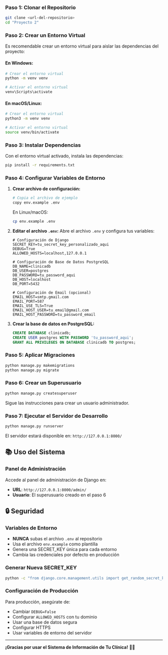 ### Paso 1: Clonar el Repositorio

```bash
git clone <url-del-repositorio>
cd "Proyecto 2"
```

### Paso 2: Crear un Entorno Virtual

Es recomendable crear un entorno virtual para aislar las dependencias del proyecto:

#### En Windows:
```bash
# Crear el entorno virtual
python -m venv venv

# Activar el entorno virtual
venv\Scripts\activate
```

#### En macOS/Linux:
```bash
# Crear el entorno virtual
python3 -m venv venv

# Activar el entorno virtual
source venv/bin/activate
```

### Paso 3: Instalar Dependencias

Con el entorno virtual activado, instala las dependencias:

```bash
pip install -r requirements.txt
```

### Paso 4: Configurar Variables de Entorno

1. **Crear archivo de configuración:**
   ```bash
   # Copia el archivo de ejemplo
   copy env.example .env
   ```
   
   En Linux/macOS:
   ```bash
   cp env.example .env
   ```

2. **Editar el archivo `.env`:**
   Abre el archivo `.env` y configura tus variables:
   ```env
   # Configuración de Django
   SECRET_KEY=tu_secret_key_personalizado_aqui
   DEBUG=True
   ALLOWED_HOSTS=localhost,127.0.0.1

   # Configuración de Base de Datos PostgreSQL
   DB_NAME=clinicadb
   DB_USER=postgres
   DB_PASSWORD=tu_password_aqui
   DB_HOST=localhost
   DB_PORT=5432

   # Configuración de Email (opcional)
   EMAIL_HOST=smtp.gmail.com
   EMAIL_PORT=587
   EMAIL_USE_TLS=True
   EMAIL_HOST_USER=tu_email@gmail.com
   EMAIL_HOST_PASSWORD=tu_password_email
   ```

3. **Crear la base de datos en PostgreSQL:**
   ```sql
   CREATE DATABASE clinicadb;
   CREATE USER postgres WITH PASSWORD 'tu_password_aqui';
   GRANT ALL PRIVILEGES ON DATABASE clinicadb TO postgres;
   ```

### Paso 5: Aplicar Migraciones

```bash
python manage.py makemigrations
python manage.py migrate
```

### Paso 6: Crear un Superusuario

```bash
python manage.py createsuperuser
```

Sigue las instrucciones para crear un usuario administrador.

### Paso 7: Ejecutar el Servidor de Desarrollo

```bash
python manage.py runserver
```

El servidor estará disponible en: `http://127.0.0.1:8000/`

## 📚 Uso del Sistema

### Panel de Administración

Accede al panel de administración de Django en:
- **URL**: `http://127.0.0.1:8000/admin/`
- **Usuario**: El superusuario creado en el paso 6

## 🔒 Seguridad

### Variables de Entorno
- **NUNCA** subas el archivo `.env` al repositorio
- Usa el archivo `env.example` como plantilla
- Genera una SECRET_KEY única para cada entorno
- Cambia las credenciales por defecto en producción

### Generar Nueva SECRET_KEY
```bash
python -c "from django.core.management.utils import get_random_secret_key; print(get_random_secret_key())"
```

### Configuración de Producción
Para producción, asegúrate de:
- Cambiar `DEBUG=False`
- Configurar `ALLOWED_HOSTS` con tu dominio
- Usar una base de datos segura
- Configurar HTTPS
- Usar variables de entorno del servidor

---

**¡Gracias por usar el Sistema de Información de Tu Clínica!** 🦷✨

